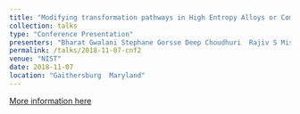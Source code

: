 ```yaml
---
title: "Modifying transformation pathways in High Entropy Alloys or Complex Concentrated Alloys via thermo-mechanical processing"
collection: talks
type: "Conference Presentation"
presenters: "Bharat Gwalani Stephane Gorsse Deep Choudhuri  Rajiv S Mishra & R. Banerjee"
permalink: /talks/2018-11-07-cnf2
venue: "NIST"
date: 2018-11-07
location: "Gaithersburg  Maryland"
---
```


[More information here](https://www.nist.gov/news-events/events/2018/11/forensics-nist-2018)
